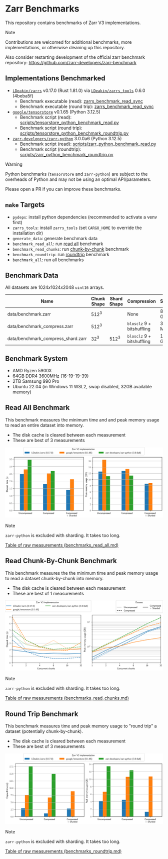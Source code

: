 
# Zarr Benchmarks

This repository contains benchmarks of Zarr V3 implementations.

> [!NOTE]
> Contributions are welcomed for additional benchmarks, more implementations, or otherwise cleaning up this repository.
>
> Also consider restarting development of the official zarr benchmark repository: https://github.com/zarr-developers/zarr-benchmark

## Implementations Benchmarked
- [`LDeakin/zarrs`](https://github.com/LDeakin/zarrs) v0.17.0 (Rust 1.81.0) via [`LDeakin/zarrs_tools`](https://github.com/LDeakin/zarrs_tools) 0.6.0 (4beba5f)
  - Benchmark executable (read): [zarrs_benchmark_read_sync](https://github.com/LDeakin/zarrs_tools/blob/main/src/bin/zarrs_benchmark_read_sync.rs)
  - Benchmark executable (round trip): [zarrs_benchmark_read_sync](https://github.com/LDeakin/zarrs_tools/blob/main/src/bin/zarrs_reencode.rs)
- [`google/tensorstore`](https://github.com/google/tensorstore) v0.1.65 (Python 3.12.5)
  - Benchmark script (read): [scripts/tensorstore_python_benchmark_read.py](./scripts/tensorstore_python_benchmark_read.py)
  - Benchmark script (round trip): [scripts/tensorstore_python_benchmark_roundtrip.py](./scripts/tensorstore_python_benchmark_roundtrip.py)
- [`zarr-developers/zarr-python`](https://github.com/zarr-developers/zarr-python) 3.0.0a6 (Python 3.12.5)
  - Benchmark script (read): [scripts/zarr_python_benchmark_read.py](./scripts/zarr_python_benchmark_read.py)
  - Benchmark script (roundtrip): [scripts/zarr_python_benchmark_roundtrip.py](./scripts/zarr_python_benchmark_roundtrip.py)

> [!WARNING]
> Python benchmarks (`tensorstore` and `zarr-python`) are subject to the overheads of Python and may not be using an optimal API/parameters.
>
> Please open a PR if you can improve these benchmarks.

## `make` Targets
 - `pydeps`: install python dependencies (recommended to activate a venv first)
 - `zarrs_tools`: install `zarrs_tools` (set `CARGO_HOME` to override the installation dir)
 - `generate_data`: generate benchmark data
 - `benchmark_read_all`: run [read all](#read-all-benchmark) benchmark
 - `benchmark_read_chunks`: run [chunk-by-chunk](#read-chunk-by-chunk-benchmark) benchmark
 - `benchmark_roundtrip`: run [roundtrip](#round-trip-benchmark) benchmark
 - `benchmark_all`: run all benchmarks

## Benchmark Data
All datasets are $1024x1024x2048$ `uint16` arrays.


| Name                               | Chunk Shape | Shard Shape | Compression                 | Size   |
|------------------------------------|-------------|-------------|-----------------------------|--------|
| data/benchmark.zarr                | $512^3$     |             | None                        | 8.0 GB |
| data/benchmark_compress.zarr       | $512^3$     |             | `blosclz` 9 + bitshuffling  | 377 MB |
| data/benchmark_compress_shard.zarr | $32^3$      | $512^3$     | `blosclz` 9 + bitshuffling  | 1.1 GB |

## Benchmark System
- AMD Ryzen 5900X
- 64GB DDR4 3600MHz (16-19-19-39)
- 2TB Samsung 990 Pro
- Ubuntu 22.04 (in Windows 11 WSL2, swap disabled, 32GB available memory)

## Read All Benchmark
This benchmark measures the minimum time and and peak memory usage to read an entire dataset into memory.
 - The disk cache is cleared between each measurement
 - These are best of 3 measurements

![read all benchmark image](./plots/benchmark_read_all.svg)

 > [!NOTE]
 > `zarr-python` is excluded with sharding. It takes too long.

[Table of raw measurements (benchmarks_read_all.md)](./measurements/benchmark_read_all.md)

## Read Chunk-By-Chunk Benchmark

This benchmark measures the the minimum time and peak memory usage to read a dataset chunk-by-chunk into memory.
 - The disk cache is cleared between each measurement
 - These are best of 1 measurements

![read chunks benchmark image](./plots/benchmark_read_chunks.svg)

 > [!NOTE]
 > `zarr-python` is excluded with sharding. It takes too long.

[Table of raw measurements (benchmarks_read_chunks.md)](./measurements/benchmark_read_chunks.md)

## Round Trip Benchmark

This benchmark measures time and peak memory usage to "round trip" a dataset (potentially chunk-by-chunk).
 - The disk cache is cleared between each measurement
 - These are best of 3 measurements

![roundtrip benchmark image](./plots/benchmark_roundtrip.svg)

 > [!NOTE]
 > `zarr-python` is excluded with sharding. It takes too long.

[Table of raw measurements (benchmarks_roundtrip.md)](./measurements/benchmark_roundtrip.md)
